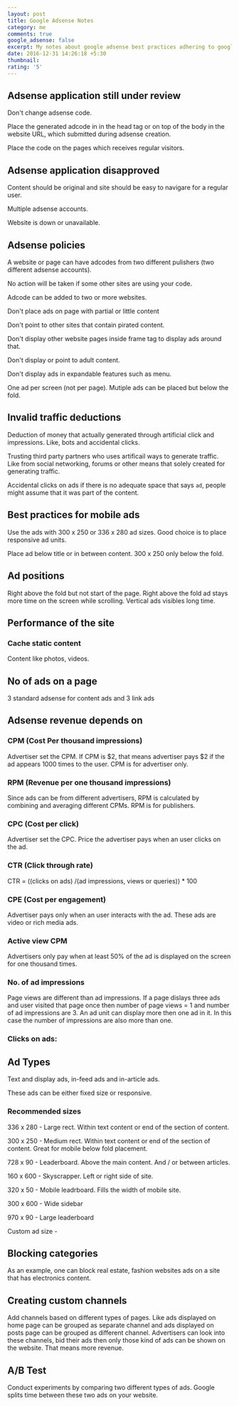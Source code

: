 ```yaml
---
layout: post
title: Google Adsense Notes
category: me
comments: true
google_adsense: false
excerpt: My notes about google adsense best practices adhering to google adsense rules.
date: 2016-12-31 14:26:18 +5:30
thumbnail: 
rating: '5'
---
```

## Adsense application still under review
Don't change adsense code.

Place the generated adcode in in the head tag or on top of the body in the website URL, which submitted during adsense creation.

Place the code on the pages which receives regular visitors.
## Adsense application disapproved
Content should be original and site should be easy to navigare for a regular user.

Multiple adsense accounts.

Website is down or unavailable.
## Adsense policies
A website or page can have adcodes from two different pulishers (two different adsense accounts).

No action will be taken if some other sites are using your code.

Adcode can be added to two or more websites.

Don't place ads on page with partial or little content

Don't point to other sites that contain pirated content.

Don't display other website pages inside frame tag to display ads around that.

Don't display or point to adult content.

Don't display ads in expandable features such as menu.

One ad per screen (not per page). Mutiple ads can be placed but below the fold.
## Invalid traffic deductions
Deduction of money that actually generated through artificial click and impressions. Like, bots and accidental clicks.

Trusting third party partners who uses artificail ways to generate traffic. Like from social networking, forums or other means that solely created for generating traffic.

Accidental clicks on ads if there is no adequate space that says `ad`, people might assume that it was part of the content.
## Best practices for mobile ads
Use the ads with 300 x 250 or 336 x 280 ad sizes. Good choice is to place responsive ad units.

Place ad below title or in between content. 300 x 250 only below the fold.

## Ad positions
Right above the fold but not start of the page. Right above the fold ad stays more time on the screen while scrolling. Vertical ads visibles long time.


## Performance of the site
### Cache static content
Content like photos, videos.

## No of ads on a page
3 standard adsense for content ads and 3 link ads
## Adsense revenue depends on
### CPM (Cost Per thousand impressions)
Advertiser set the CPM. If CPM is $2, that means advertiser pays $2 if the ad appears 1000 times to the user. CPM is for advertiser only.
### RPM (Revenue per one thousand impressions)
Since ads can be from different advertisers, RPM is calculated by combining and averaging different CPMs. RPM is for publishers.
### CPC (Cost per click)
Advertiser set the CPC. Price the advertiser pays when an user clicks on the ad.
### CTR (Click through rate)
CTR = ((clicks on ads) /(ad impressions, views or queries)) * 100
### CPE (Cost per engagement)
Advertiser pays only when an user interacts with the ad. These ads are video or rich media ads.
### Active view CPM
Advertisers only pay when at least 50% of the ad is displayed on the screen for one thousand times.
### No. of ad impressions
Page views are different than ad impressions. If a page dislays three ads and user visited that page once then number of page views = 1 and number of ad impressions are 3. An ad unit can display more then one ad in it. In this case the number of impressions are also more than one.
### Clicks on ads:
## Ad Types
Text and display ads, in-feed ads and in-article ads.

These ads can be either fixed size or responsive.
### Recommended sizes
336 x 280 - Large rect. Within text content or end of the section of content.

300 x 250 - Medium rect. Within text content or end of the section of content. Great for mobile below fold placement.

728 x 90 - Leaderboard. Above the main content. And / or between articles.

160 x 600 - Skyscrapper. Left or right side of site.

320 x 50 - Mobile leadrboard. Fills the width of mobile site.

300 x 600 - Wide sidebar

970 x 90 - Large leaderboard

Custom ad size - 
## Blocking categories
As an example, one can block real estate, fashion websites ads on a site that has electronics content.
## Creating custom channels
Add channels based on different types of pages. Like ads displayed on home page can be grouped as separate channel and ads displayed on posts page can be grouped as different channel. Advertisers can look into these channels, bid their ads then only those kind of ads can be shown on the website. That means more revenue.
## A/B Test
Conduct experiments by comparing two different types of ads. Google splits time between these two ads on your website.
